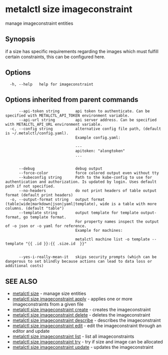 # metalctl size imageconstraint

manage imageconstraint entities

## Synopsis

if a size has specific requirements regarding the images which must fulfill certain constraints, this can be configured here.

## Options

```
  -h, --help   help for imageconstraint
```

## Options inherited from parent commands

```
      --api-token string       api token to authenticate. Can be specified with METALCTL_API_TOKEN environment variable.
      --api-url string         api server address. Can be specified with METALCTL_API_URL environment variable.
  -c, --config string          alternative config file path, (default is ~/.metalctl/config.yaml).
                               Example config.yaml:
                               
                               ---
                               apitoken: "alongtoken"
                               ...
                               
                               
      --debug                  debug output
      --force-color            force colored output even without tty
      --kubeconfig string      Path to the kube-config to use for authentication and authorization. Is updated by login. Uses default path if not specified.
      --no-headers             do not print headers of table output format (default print headers)
  -o, --output-format string   output format (table|wide|markdown|json|yaml|template), wide is a table with more columns. (default "table")
      --template string        output template for template output-format, go template format.
                               For property names inspect the output of -o json or -o yaml for reference.
                               Example for machines:
                               
                               metalctl machine list -o template --template "{{ .id }}:{{ .size.id  }}"
                               
                               
      --yes-i-really-mean-it   skips security prompts (which can be dangerous to set blindly because actions can lead to data loss or additional costs)
```

## SEE ALSO

* [metalctl size](metalctl_size.md)	 - manage size entities
* [metalctl size imageconstraint apply](metalctl_size_imageconstraint_apply.md)	 - applies one or more imageconstraints from a given file
* [metalctl size imageconstraint create](metalctl_size_imageconstraint_create.md)	 - creates the imageconstraint
* [metalctl size imageconstraint delete](metalctl_size_imageconstraint_delete.md)	 - deletes the imageconstraint
* [metalctl size imageconstraint describe](metalctl_size_imageconstraint_describe.md)	 - describes the imageconstraint
* [metalctl size imageconstraint edit](metalctl_size_imageconstraint_edit.md)	 - edit the imageconstraint through an editor and update
* [metalctl size imageconstraint list](metalctl_size_imageconstraint_list.md)	 - list all imageconstraints
* [metalctl size imageconstraint try](metalctl_size_imageconstraint_try.md)	 - try if size and image can be allocated
* [metalctl size imageconstraint update](metalctl_size_imageconstraint_update.md)	 - updates the imageconstraint

